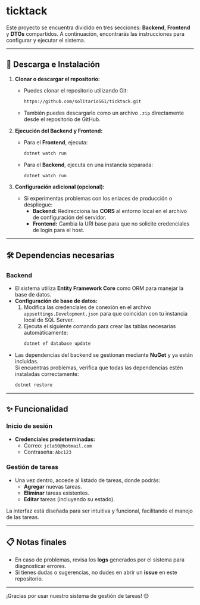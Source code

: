 # ticktack

Este proyecto se encuentra dividido en tres secciones: **Backend**, **Frontend** y **DTOs** compartidos. A continuación, encontrarás las instrucciones para configurar y ejecutar el sistema.

---

## 🚀 Descarga e Instalación

1. **Clonar o descargar el repositorio:**
   - Puedes clonar el repositorio utilizando Git:
     ```bash
     https://github.com/solitario561/ticktack.git
     ```
   - También puedes descargarlo como un archivo `.zip` directamente desde el repositorio de GitHub.

2. **Ejecución del Backend y Frontend:**
   - Para el **Frontend**, ejecuta:
     ```bash
     dotnet watch run
     ```
   - Para el **Backend**, ejecuta en una instancia separada:
     ```bash
     dotnet watch run
     ```

3. **Configuración adicional (opcional):**
   - Si experimentas problemas con los enlaces de producción o despliegue:
     - **Backend:** Redirecciona las **CORS** al entorno local en el archivo de configuración del servidor.
     - **Frontend:** Cambia la URI base para que no solicite credenciales de login para el host.

---

## 🛠️ Dependencias necesarias

### Backend
- El sistema utiliza **Entity Framework Core** como ORM para manejar la base de datos.
- **Configuración de base de datos:**
  1. Modifica las credenciales de conexión en el archivo `appsettings.Development.json` para que coincidan con tu instancia local de SQL Server.
  2. Ejecuta el siguiente comando para crear las tablas necesarias automáticamente:
     ```bash
     dotnet ef database update
     ```
- Las dependencias del backend se gestionan mediante **NuGet** y ya están incluidas.  
  Si encuentras problemas, verifica que todas las dependencias estén instaladas correctamente:
     ```bash
     dotnet restore
     ```

---

## ✨ Funcionalidad

### Inicio de sesión
- **Credenciales predeterminadas:**
  - Correo: `jcla50@hotmail.com`
  - Contraseña: `Abc123`

### Gestión de tareas
- Una vez dentro, accede al listado de tareas, donde podrás:
  - **Agregar** nuevas tareas.
  - **Eliminar** tareas existentes.
  - **Editar** tareas (incluyendo su estado).

La interfaz está diseñada para ser intuitiva y funcional, facilitando el manejo de las tareas.

---

## 📋 Notas finales

- En caso de problemas, revisa los **logs** generados por el sistema para diagnosticar errores.
- Si tienes dudas o sugerencias, no dudes en abrir un **issue** en este repositorio.

---

¡Gracias por usar nuestro sistema de gestión de tareas! 😊
